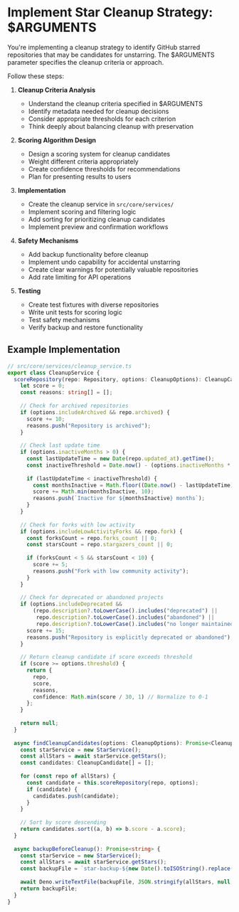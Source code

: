 # Implement Star Cleanup Strategy: $ARGUMENTS

You're implementing a cleanup strategy to identify GitHub starred repositories that may be candidates for unstarring. The $ARGUMENTS parameter specifies the cleanup criteria or approach.

Follow these steps:

1. **Cleanup Criteria Analysis**
   - Understand the cleanup criteria specified in $ARGUMENTS
   - Identify metadata needed for cleanup decisions
   - Consider appropriate thresholds for each criterion
   - Think deeply about balancing cleanup with preservation

2. **Scoring Algorithm Design**
   - Design a scoring system for cleanup candidates
   - Weight different criteria appropriately
   - Create confidence thresholds for recommendations
   - Plan for presenting results to users

3. **Implementation**
   - Create the cleanup service in `src/core/services/`
   - Implement scoring and filtering logic
   - Add sorting for prioritizing cleanup candidates
   - Implement preview and confirmation workflows

4. **Safety Mechanisms**
   - Add backup functionality before cleanup
   - Implement undo capability for accidental unstarring
   - Create clear warnings for potentially valuable repositories
   - Add rate limiting for API operations

5. **Testing**
   - Create test fixtures with diverse repositories
   - Write unit tests for scoring logic
   - Test safety mechanisms
   - Verify backup and restore functionality

## Example Implementation

```typescript
// src/core/services/cleanup_service.ts
export class CleanupService {
  scoreRepository(repo: Repository, options: CleanupOptions): CleanupCandidate | null {
    let score = 0;
    const reasons: string[] = [];
    
    // Check for archived repositories
    if (options.includeArchived && repo.archived) {
      score += 10;
      reasons.push("Repository is archived");
    }
    
    // Check last update time
    if (options.inactiveMonths > 0) {
      const lastUpdateTime = new Date(repo.updated_at).getTime();
      const inactiveThreshold = Date.now() - (options.inactiveMonths * 30 * 24 * 60 * 60 * 1000);
      
      if (lastUpdateTime < inactiveThreshold) {
        const monthsInactive = Math.floor((Date.now() - lastUpdateTime) / (30 * 24 * 60 * 60 * 1000));
        score += Math.min(monthsInactive, 10);
        reasons.push(`Inactive for ${monthsInactive} months`);
      }
    }
    
    // Check for forks with low activity
    if (options.includeLowActivityForks && repo.fork) {
      const forksCount = repo.forks_count || 0;
      const starsCount = repo.stargazers_count || 0;
      
      if (forksCount < 5 && starsCount < 10) {
        score += 5;
        reasons.push("Fork with low community activity");
      }
    }
    
    // Check for deprecated or abandoned projects
    if (options.includeDeprecated && 
        (repo.description?.toLowerCase().includes("deprecated") || 
         repo.description?.toLowerCase().includes("abandoned") ||
         repo.description?.toLowerCase().includes("no longer maintained"))) {
      score += 15;
      reasons.push("Repository is explicitly deprecated or abandoned");
    }
    
    // Return cleanup candidate if score exceeds threshold
    if (score >= options.threshold) {
      return {
        repo,
        score,
        reasons,
        confidence: Math.min(score / 30, 1) // Normalize to 0-1
      };
    }
    
    return null;
  }
  
  async findCleanupCandidates(options: CleanupOptions): Promise<CleanupCandidate[]> {
    const starService = new StarService();
    const allStars = await starService.getStars();
    const candidates: CleanupCandidate[] = [];
    
    for (const repo of allStars) {
      const candidate = this.scoreRepository(repo, options);
      if (candidate) {
        candidates.push(candidate);
      }
    }
    
    // Sort by score descending
    return candidates.sort((a, b) => b.score - a.score);
  }
  
  async backupBeforeCleanup(): Promise<string> {
    const starService = new StarService();
    const allStars = await starService.getStars();
    const backupFile = `star-backup-${new Date().toISOString().replace(/:/g, "-")}.json`;
    
    await Deno.writeTextFile(backupFile, JSON.stringify(allStars, null, 2));
    return backupFile;
  }
}
```